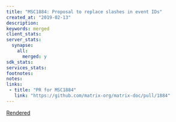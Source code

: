 ```yaml
---
title: "MSC1884: Proposal to replace slashes in event IDs"
created_at: "2019-02-13"
description:
keywords: merged
client_stats:
server_stats:
  synapse:
    all:
      merged: y
sdk_stats:
services_stats:
footnotes:
notes:
links:
 - title: "PR for MSC1884"
   link: "https://github.com/matrix-org/matrix-doc/pull/1884"
---
```

[Rendered](https://github.com/matrix-org/matrix-doc/blob/rav/proposal/no_slash_in_event_id/proposals/1884-replace-slashes-in-event_ids.md)
